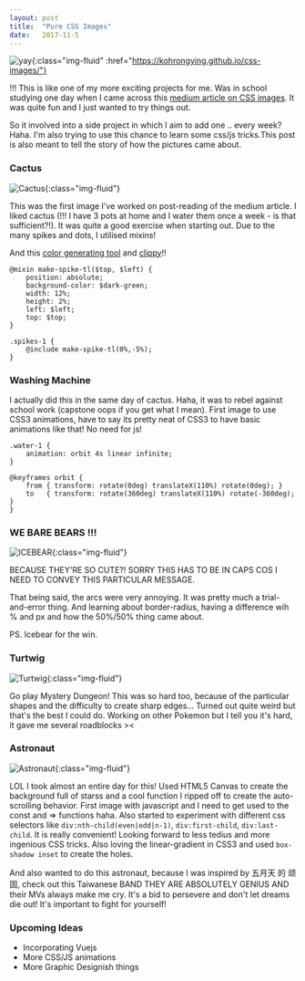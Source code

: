 ```yaml
---
layout: post
title:  "Pure CSS Images"
date:   2017-11-5
---
```

![yay](/assets/posts/005.JPG){:class="img-fluid" :href="https://kohrongying.github.io/css-images/"}

!!! This is like one of my more exciting projects for me. Was in school studying one day when I came across this [medium article on CSS images](https://blog.prototypr.io/how-i-started-drawing-css-images-3fd878675c89). It was quite fun and I just wanted to try things out.

So it involved into a side project in which I aim to add one .. every week? Haha. I'm also trying to use this chance to learn some css/js tricks.This post is also meant to tell the story of how the pictures came about.

### Cactus
![Cactus](/assets/posts/cactus.png){:class="img-fluid"}

This was the first image I've worked on post-reading of the medium article. I liked cactus (!!! I have 3 pots at home and I water them once a week - is that sufficient?!). It was quite a good exercise when starting out. Due to the many spikes and dots, I utilised mixins! 

And this [color generating tool](https://coolors.co/) and [clippy](http://bennettfeely.com/clippy/)!!

```
@mixin make-spike-tl($top, $left) {
    position: absolute;
    background-color: $dark-green;
    width: 12%;
    height: 2%;
    left: $left;
    top: $top;
}

.spikes-1 {
    @include make-spike-tl(0%,-5%);
}

```


### Washing Machine
I actually did this in the same day of cactus. Haha, it was to rebel against school work (capstone oops if you get what I mean). First image to use CSS3 animations, have to say its pretty neat of CSS3 to have basic animations like that! No need for js! 

```
.water-1 {
    animation: orbit 4s linear infinite;
}

@keyframes orbit {
    from { transform: rotate(0deg) translateX(110%) rotate(0deg); }
    to   { transform: rotate(360deg) translateX(110%) rotate(-360deg); }
}
```


### WE BARE BEARS !!!
![ICEBEAR](/assets/posts/icebear.png){:class="img-fluid"}

BECAUSE THEY'RE SO CUTE?! SORRY THIS HAS TO BE IN CAPS COS I NEED TO CONVEY THIS PARTICULAR MESSAGE.

That being said, the arcs were very annoying. It was pretty much a trial-and-error thing. And learning about border-radius, having a difference wih % and px and how the 50%/50% thing came about. 

PS. Icebear for the win. 

### Turtwig
![Turtwig](/assets/posts/turtwig.png){:class="img-fluid"}

Go play Mystery Dungeon! This was so hard too, because of the particular shapes and the difficulty to create sharp edges... Turned out quite weird but that's the best I could do. Working on other Pokemon but I tell you it's hard, it gave me several roadblocks >< 


### Astronaut
![Astronaut](/assets/posts/astronaut.png){:class="img-fluid"}

LOL I took almost an entire day for this! Used HTML5 Canvas to create the background full of starss and a cool function I ripped off to create the auto-scrolling behavior. First image with javascript and I need to get used to the const and => functions haha. Also started to experiment with different css selectors like `div:nth-child(even|odd|n-1)`, `div:first-child`, `div:last-child`. It is really convenient! Looking forward to less tedius and more ingenious CSS tricks. Also loving the linear-gradient in CSS3 and used `box-shadow inset` to create the holes.  

And also wanted to do this astronaut, because I was inspired by 五月天 的 顽固, check out this Taiwanese BAND THEY ARE ABSOLUTELY GENIUS AND their MVs always make me cry. It's a bid to persevere and don't let dreams die out! It's important to fight for yourself!

### Upcoming Ideas
- Incorporating Vuejs
- More CSS/JS animations
- More Graphic Designish things